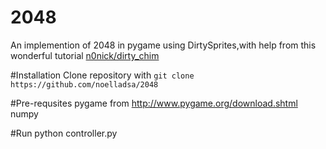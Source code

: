 # 2048
An implemention of 2048 in pygame using DirtySprites,with help from this wonderful tutorial <a href="https://github.com/n0nick/dirty_chimp">n0nick/dirty_chim</a>

#Installation
Clone repository with
`git clone https://github.com/noelladsa/2048`

#Pre-requsites
pygame from http://www.pygame.org/download.shtml
numpy

#Run
python controller.py
